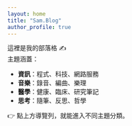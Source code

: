 ```yaml
---
layout: home
title: "Sam.Blog"
author_profile: true
---
```


這裡是我的部落格 ✍️  
主題涵蓋：

- **資訊**：程式、科技、網路服務  
- **音樂**：錄音、編曲、樂理  
- **醫學**：健康、臨床、研究筆記  
- **思考**：隨筆、反思、哲學  

👉 點上方導覽列，就能進入不同主題分類。
